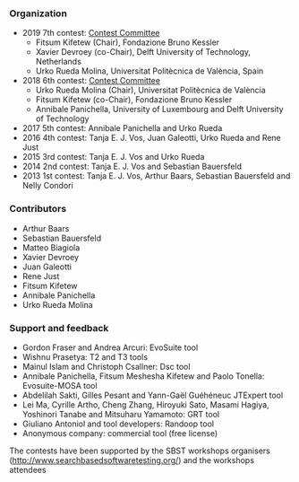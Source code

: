 ### Organization

* 2019 7th contest: [Contest Committee](https://sbst19.github.io/tools/)
    * Fitsum Kifetew (Chair), Fondazione Bruno Kessler
    * Xavier Devroey (co-Chair), Delft University of Technology, Netherlands
    * Urko Rueda Molina, Universitat Politècnica de València, Spain
* 2018 6th contest: [Contest Committee](http://software.imdea.org/sbst18/committees.html)
    * Urko Rueda Molina (Chair), Universitat Politècnica de València
    * Fitsum Kifetew (co-Chair), Fondazione Bruno Kessler
    * Annibale Panichella, University of Luxembourg and Delft University of Technology
* 2017 5th contest: Annibale Panichella and Urko Rueda
* 2016 4th contest: Tanja E. J. Vos, Juan Galeotti, Urko Rueda and Rene Just
* 2015 3rd contest: Tanja E. J. Vos and Urko Rueda
* 2014 2nd contest: Tanja E. J. Vos and Sebastian Bauersfeld
* 2013 1st contest: Tanja E. J. Vos, Arthur Baars, Sebastian Bauersfeld and Nelly Condori

### Contributors

* Arthur Baars
* Sebastian Bauersfeld
* Matteo Biagiola
* Xavier Devroey
* Juan Galeotti
* Rene Just
* Fitsum Kifetew
* Annibale Panichella
* Urko Rueda Molina

### Support and feedback

* Gordon Fraser and Andrea Arcuri: EvoSuite tool
* Wishnu Prasetya: T2 and T3 tools
* Mainul Islam and Christoph Csallner: Dsc tool
* Annibale Panichella, Fitsum Meshesha Kifetew and Paolo Tonella: Evosuite-MOSA tool
* Abdelilah Sakti, Gilles Pesant and Yann-Gaël Guéhéneuc JTExpert tool
* Lei Ma, Cyrille Artho, Cheng Zhang, Hiroyuki Sato, Masami Hagiya, Yoshinori Tanabe and Mitsuharu Yamamoto: GRT tool
* Giuliano Antoniol and tool developers: Randoop tool
* Anonymous company: commercial tool (free license)

The contests have been supported by the SBST workshops organisers (http://www.searchbasedsoftwaretesting.org/) and the workshops attendees
